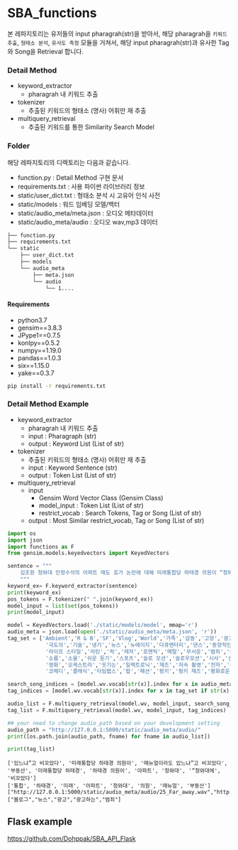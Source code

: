 # SBA_functions
본 레파지토리는 유저들의 input pharagrah(str)을 받아서, 해당 pharagrah을 `키워드 추출`, `형태소 분석`, `유사도 측정` 모듈을 거쳐서, 해당 input pharagrah(str)과 유사한 Tag와 Song을 Retrieval 합니다.

### Detail Method
* keyword_extractor
    - pharagrah 내 키워드 추출
* tokenizer
    - 추출된 키워드의 형태소 (명사) 어휘만 재 추출
* multiquery_retrieval
    - 추출된 키워드를 통한 Similarity Search Model

### Folder
해당 레파지토리의 디렉토리는 다음과 같습니다.
- function.py : Detail Method 구현 문서
- requirements.txt : 사용 파이썬 라이브러리 정보
- static/user_dict.txt : 형태소 분석 시 고유어 인식 사전
- static/models : 워드 임베딩 모델/백터
- static/audio_meta/meta.json : 오디오 메타데이터
- static/audio_meta/audio : 오디오 wav,mp3 데이터

```sh
├── function.py
├── requirements.txt
└── static
    ├── user_dict.txt
    ├── models
    └── audio_meta
        ├── meta.json
        └── audio
            └── 1....
```

#### Requirements

- python3.7
- gensim==3.8.3
- JPype1==0.7.5
- konlpy==0.5.2
- numpy==1.19.0
- pandas==1.0.3
- six==1.15.0
- yake==0.3.7

``` bash
pip install -r requirements.txt
```


### Detail Method Example
* keyword_extractor
    - pharagrah 내 키워드 추출
    - input : Pharagraph (str)
    - output : Keyword List (List of str)
* tokenizer
    - 추출된 키워드의 형태소 (명사) 어휘만 재 추출
    - input : Keyword Sentence (str)
    - output : Token List (List of str)
* multiquery_retrieval
    - input 
        - Gensim Word Vector Class (Gensim Class)
        - model_input : Token List (List of str)
        - restrict_vocab : Search Tokens, Tag or Song (List of str)
    - output : Most Similar restrict_vocab, Tag or Song (List of str)

```python
import os
import json
import functions as F
from gensim.models.keyedvectors import KeyedVectors

sentence = """
    김조원 청와대 민정수석의 아파트 매도 호가 논란에 대해 미래통합당 하태경 의원이 “청와대에 아내 핑계 매뉴얼이라도 있느냐”고 비꼬았다. 하 의원은 7일 자신의 페이스북에 “청와대 고위 관계자가 김조원 민정수석의 고가 아파트 매물 논란에 대해 남자들은 부동산 거래 잘 모른다는 해명을 내놨다”며 “문재인 정부 남자들은 불리하면 하나같이 아내 핑계를 댄다”고 적었다. 그는 이어 조국 전 민정수석과 김의겸 전 대변인 사례를 들며 “청와대에 불리하면 아내 핑계 대라는 대응 매뉴얼이라도 있는 것이냐”며 “‘남자들은 부동산 모른다’는 청와대 관계자의 발언은 투기꾼들은 모두 여자라는 주장인지 되묻고 싶다”고 밝혔다. 하 의원은 또 “청와대에 남으려면 2주택을 무조건 팔아야 하는 소동도 괴상하지만 일단 국민에게 약속했다면 당사자인 김 수석이 책임지고 지켜야 한다”며 “자기 부동산 하나 맘대로 못해 아내 핑계 대는 사람은 국정 맡을 자격도 없다”고 주장했다. 앞서 서울 강남 지역에 아파트 2채를 보유한 김 수석은 한 채를 주변 시세보다 1~2억원 비싼 가격에 매물로 내놨다가 다주택을 처분할 뜻이 없는 것 아니냔 비판을 받았다. 이후 청와대 고위 관계자는 “통상 부동산 거래를 할 때 남자들은 잘 모르는 경우가 있다”고 해명해 논란을 키웠다.
    """
keyword_ex= F.keyword_extractor(sentence)
print(keyword_ex)
pos_tokens = F.tokenizer(" ".join(keyword_ex))
model_input = list(set(pos_tokens))
print(model_input)

model = KeyedVectors.load('./static/models/model', mmap='r')
audio_meta = json.load(open('./static/audio_meta/meta.json', 'r'))
tag_set = ['Ambient','R & B','SF','Vlog','World','가족','감동','고양','광고','광고하는','교육','그루비',
            '극도의','기술','냉기','뉴스','뉴에이지','다큐멘터리','댄스','동양적인','드라마','드럼 &베이스','듣기 쉬운',
            '라이프 스타일','라틴','락','레저','로맨틱','메탈','무서운','범죄','블로그','블루스','비디오 게임','섹시한',
            '소름','소울','쉬운 듣기','스포츠','슬로 모션','슬로우모션','시사','신나는','신비','어린이','여행','역사',
            '영화','오케스트라','웃기는','일렉트로닉','재즈','저속 촬영','전자','카페','컨트리',
            '코메디','클래식','타임랩스','팝','패션','펑키','펑키 재즈','평화로운','포크','희망','힙합']

search_song_indices = [model.wv.vocab[str(x)].index for x in audio_meta.keys() if str(x) in model.wv.vocab]
tag_indices = [model.wv.vocab[str(x)].index for x in tag_set if str(x) in model.wv.vocab]

audio_list = F.multiquery_retrieval(model.wv, model_input, search_song_indices)
tag_list = F.multiquery_retrieval(model.wv, model_input, tag_indices)

## your need to change audio_path based on your development setting
audio_path = "http://127.0.0.1:5000/static/audio_meta/audio/"
print([os.path.join(audio_path, fname) for fname in audio_list])

print(tag_list)
```

```
['있느냐”고 비꼬았다', '미래통합당 하태경 의원이', '매뉴얼이라도 있느냐”고 비꼬았다', '부동산', '미래통합당 하태경', '하태경 의원이', '아파트', '청와대', '“청와대에', '비꼬았다']
['통합', '하태경', '미래', '아파트', '청와대', '의원', '매뉴얼', '부동산']
["http://127.0.0.1:5000/static/audio_meta/audio/25_Far_away.wav","http://127.0.0.1:5000/static/audio_meta/audio/65_Running_To_The_Sky.mp3","http://127.0.0.1:5000/static/audio_meta/audio/31_Lost_in_the_fog.wav","http://127.0.0.1:5000/static/audio_meta/audio/86_Ranking_show.mp3","http://127.0.0.1:5000/static/audio_meta/audio/66_Run.mp3"]
["블로그","뉴스","광고","광고하는","범죄"]
```


## Flask example
https://github.com/Dohppak/SBA_API_Flask